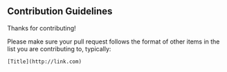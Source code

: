 ## Contribution Guidelines

Thanks for contributing!

Please make sure your pull request follows the format of other items in the list you are contributing to, typically:

`[Title](http://link.com)`
